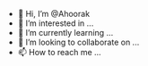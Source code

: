 - 👋 Hi, I’m @Ahoorak
- 👀 I’m interested in ...
- 🌱 I’m currently learning ...
- 💞️ I’m looking to collaborate on ...
- 📫 How to reach me ...

<!---
Ahoorak/Ahoorak is a ✨ special ✨ repository because its `README.md` (this file) appears on your GitHub profile.
You can click the Preview link to take a look at your changes.
--->
